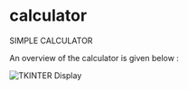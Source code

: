 # calculator
SIMPLE CALCULATOR

An overview of the calculator is given below :

![TKINTER Display](https://user-images.githubusercontent.com/61305321/176152209-8295783a-6772-41d3-aec4-01505969a209.png)
